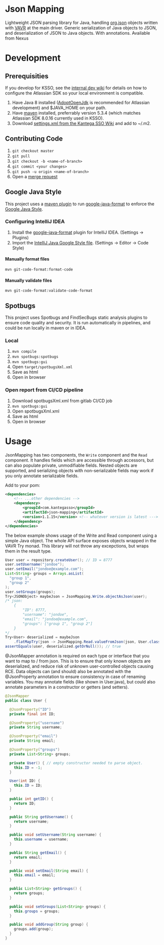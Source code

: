 # Json Mapping

Lightweight JSON parsing library for Java, handling [org.json](https://github.com/stleary/JSON-java) objects written with [VAVR](https://www.vavr.io/) at the main driver.
Generic serialization of Java objects to JSON, and deserialization of JSON to Java objects.
With annotations. Available from Nexus

# Development

## Prerequisities

If you develop for KSSO, see the [internal dev wiki](https://kantega-sso.atlassian.net/wiki/spaces/KSI/pages/345636908/Sett+opp+utviklingsmilj+p+lokal+maskin) for details on how to configure the Atlassian SDK so your local environment is compatible.

1. Have Java 8 installed ([AdoptOpenJdk](https://adoptopenjdk.net/) is recommended for Atlassian development) and $JAVA_HOME on your path. 
2. Have [maven](https://maven.apache.org/) installed, preferrably version 5.3.4 (which matches Atlassian SDK 8.0.16 currently used in KSSO). 
3. Download [settings.xml from the Kantega SSO Wiki](https://kantega-sso.atlassian.net/wiki/download/attachments/345636908/settings.xml) and add to ~/.m2.

## Contributing Code

1. `git checkout master`
2. `git pull`
3. `git checkout -b <name-of-branch>`
4. `git commit <your changes>`
5. `git push -u origin <name-of-branch>`
6. Open a [merge request](https://ksso-gitlab.kantega.org/ksso/json-mapping/-/merge_requests)

## Google Java Style
This project uses a [maven plugin](https://github.com/Cosium/git-code-format-maven-plugin) to run [google-java-format](https://github.com/google/google-java-format) to enforce the [Google Java Style](https://google.github.io/styleguide/javaguide.html).

### Configuring IntelliJ IDEA
1. Install the [google-java-format](https://plugins.jetbrains.com/plugin/8527-google-java-format) plugin for IntelliJ IDEA. (Settings -> Plugins)
2. Import the [IntelliJ Java Google Style file](https://raw.githubusercontent.com/google/styleguide/gh-pages/intellij-java-google-style.xml). (Settings -> Editor -> Code Style)

#### Manually format files
```mvn git-code-format:format-code```

#### Manually validate files
```mvn git-code-format:validate-code-format```

## Spotbugs

This project uses Spotbugs and FindSecBugs static analysis plugins to ensure code quality and security. It is run automatically in pipelines, and could be run locally in maven or in IDEA.

### Local

1. `mvn compile`
2. `mvn spotbugs:spotbugs`
3. `mvn spotbugs:gui`
4. Open `target/spotbugsXml.xml`
5. Save as html 
6. Open in browser


### Open report from CI/CD pipeline

1. Download spotbugsXml.xml from gitlab CI/CD job
2. ```mvn spotbugs:gui``` 
3. Open spotbugsXml.xml 
4. Save as html 
5. Open in browser

# Usage

JsonMapping has two components, the `Write` component and the `Read` component. It handles fields which are accessible through accessors, but can also populate private, unmodifiable fields. Nested objects are supported, and serializing objects with non-serializable fields may work if you only annotate serializable fields.

Add to your pom:

```xml
<dependencies>
    <!-- ...other dependencies -->
    <dependency>
        <groupId>com.kantegasso</groupId>
        <artifactId>json-mapping</artifactId>
        <version>1.1.15</version> <!-- whatever version is latest --->
    </dependency>
</dependencies>
```

The below example shows usage of the Write and Read component using a simple Java object. The whole API surface exposes objects wrapped in the VAVR Try monad. This library will not throw any excepctions, but wraps them in the result type.

```java
User user = repository.createUser(); // ID = 8777
user.setUsername("jondoe");
user.setEmail("jondoe@example.com");
List<String> groups = Arrays.asList(
  "group 1",
  "group 2"
);
user.setGroups(groups);
Try<JSONObject> maybeJson = JsonMapping.Write.objectAsJson(user);
/* json:
    {
        "ID": 8777,
        "username": "jondoe",
        "email": "jondoe@example.com",
        "groups": ["group 1", "group 2"]
    }
*/
Try<User> deserialized = maybeJson
    .flatMapTry(json -> JsonMapping.Read.valueFromJson(json, User.class));
assertEquals(user, deserialized.getOrNull()); // true
```

@JsonMapper annotation is required on each type or interface that you want to map to / from json.
This is to ensure that only known objects are deserialized, and reduce risk of unknown user-controlled objects causing RCE.
Data objects can (and should) also be annotated with the @JsonProperty annotation to ensure consistency in case of renaming variables. 
You may annotate fields (like shown in User.java), but could also annotate parameters in a constructor or getters (and setters).

```java
@JsonMapper
public class User {

  @JsonProperty("ID")
  private final int ID;

  @JsonProperty("username")
  private String username;

  @JsonProperty("email")
  private String email;

  @JsonProperty("groups")
  private List<String> groups;

  private User() { // empty constructor needed to parse object.
    this.ID = -1;
  }

  User(int ID) {
    this.ID = ID;
  }

  public int getID() {
    return ID;
  }

  public String getUsername() {
    return username;
  }

  public void setUsername(String username) {
    this.username = username;
  }

  public String getEmail() {
    return email;
  }

  public void setEmail(String email) {
    this.email = email;
  }

  public List<String> getGroups() {
    return groups;
  }

  public void setGroups(List<String> groups) {
    this.groups = groups;
  }

  public void addGroup(String group) {
    groups.add(group);
  }
}
```

